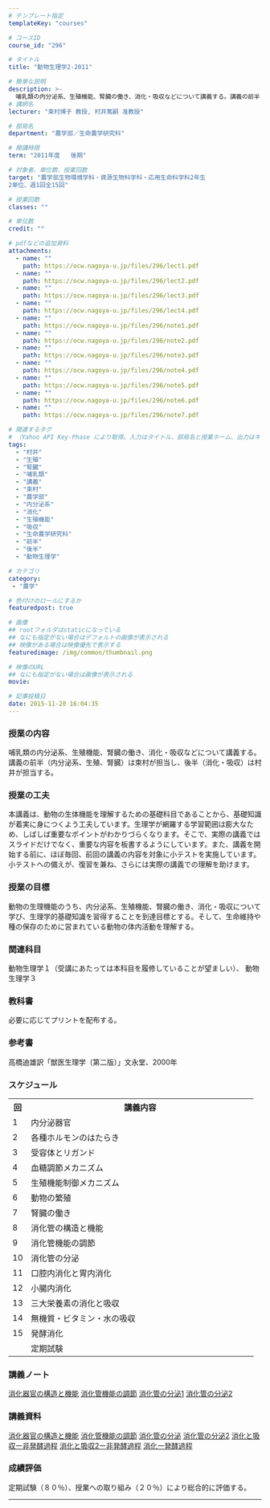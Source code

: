 ```yaml
---
# テンプレート指定
templateKey: "courses"

# コースID
course_id: "296"

# タイトル
title: "動物生理学2-2011"

# 簡単な説明
description: >-
  哺乳類の内分泌系、生殖機能、腎臓の働き、消化・吸収などについて講義する。講義の前半（内分泌系、生殖、腎臓）は束村が担当し、後半（消化・吸収）は村井が担当する。 ....
# 講師名
lecturer: "束村博子 教授, 村井篤嗣 准教授"

# 部局名
department: "農学部／生命農学研究科"

# 開講時限
term: "2011年度	後期"

# 対象者、単位数、授業回数
target: "農学部生物環境学科・資源生物科学科・応用生命科学科2年生
2単位、週1回全15回"

# 授業回数
classes: ""

# 単位数
credit: ""

# pdfなどの追加資料
attachments:
  - name: "" 
    path: https://ocw.nagoya-u.jp/files/296/lect1.pdf
  - name: "" 
    path: https://ocw.nagoya-u.jp/files/296/lect2.pdf
  - name: "" 
    path: https://ocw.nagoya-u.jp/files/296/lect3.pdf
  - name: "" 
    path: https://ocw.nagoya-u.jp/files/296/lect4.pdf
  - name: "" 
    path: https://ocw.nagoya-u.jp/files/296/note1.pdf
  - name: "" 
    path: https://ocw.nagoya-u.jp/files/296/note2.pdf
  - name: "" 
    path: https://ocw.nagoya-u.jp/files/296/note3.pdf
  - name: "" 
    path: https://ocw.nagoya-u.jp/files/296/note4.pdf
  - name: "" 
    path: https://ocw.nagoya-u.jp/files/296/note5.pdf
  - name: "" 
    path: https://ocw.nagoya-u.jp/files/296/note6.pdf
  - name: "" 
    path: https://ocw.nagoya-u.jp/files/296/note7.pdf

# 関連するタグ
# （Yahoo API Key-Phase により取得。入力はタイトル、部局名と授業ホーム、出力はキーフレーズ（tags））
tags:
  - "村井"
  - "生殖"
  - "腎臓"
  - "哺乳類"
  - "講義"
  - "束村"
  - "農学部"
  - "内分泌系"
  - "消化"
  - "生殖機能"
  - "吸収"
  - "生命農学研究科"
  - "前半"
  - "後半"
  - "動物生理学"

# カテゴリ
category:
 - "農学"

# 色付けのロールにするか
featuredpost: true

# 画像
## rootフォルダはstaticになっている
## なにも指定がない場合はデフォルトの画像が表示される
## 映像がある場合は映像優先で表示する
featuredimage: /img/common/thumbnail.png

# 映像のURL
## なにも指定がない場合は画像が表示される
movie: 

# 記事投稿日
date: 2015-11-20 16:04:35
---
```


### 授業の内容

哺乳類の内分泌系、生殖機能、腎臓の働き、消化・吸収などについて講義する。講義の前半（内分泌系、生殖、腎臓）は束村が担当し、後半（消化・吸収）は村井が担当する。


### 授業の工夫

本講義は、動物の生体機能を理解するための基礎科目であることから、基礎知識が着実に身につくよう工夫しています。生理学が網羅する学習範囲は膨大なため、しばしば重要なポイントがわかりづらくなります。そこで、実際の講義ではスライドだけでなく、重要な内容を板書するようにしています。また、講義を開始する前に、ほぼ毎回、前回の講義の内容を対象に小テストを実施しています。小テストへの備えが、復習を兼ね、さらには実際の講義での理解を助けます。





### 授業の目標

動物の生理機能のうち、内分泌系、生殖機能、腎臓の働き、消化・吸収について学び、生理学的基礎知識を習得することを到達目標とする。そして、生命維持や種の保存のために営まれている動物の体内活動を理解する。

### 関連科目

動物生理学１（受講にあたっては本科目を履修していることが望ましい）、 動物生理学３

### 教科書

必要に応じてプリントを配布する。

### 参考書

高橋迪雄訳「獣医生理学（第二版）」文永堂、2000年


<h3>スケジュール</h3>	
<table class="basic" width="455">
<tr>
<th width="20" class="center">回</th>
<th width="435" class="center">講義内容</th>
</tr>

<tr>
<td width="20" class="center">1</td>
<td width="435">内分泌器官</td>
</tr>
<tr>
<td width="20" class="center">2</td>
<td width="435">各種ホルモンのはたらき</td>
</tr>
<tr>
<td width="20" class="center">3</td>
<td width="435">受容体とリガンド</td>
</tr>
<tr>
<td width="20" class="center">4</td>
<td width="435">血糖調節メカニズム</td>
</tr>
<tr>
<td width="20" class="center">5</td>
<td width="435">生殖機能制御メカニズム</td>
</tr>
<tr>
<td width="20" class="center">6</td>
<td width="435">動物の繁殖</td>
</tr>
<tr>
<td width="20" class="center">7</td>
<td width="435">腎臓の働き</td>
</tr>
<tr>
<td width="20" class="center">8</td>
<td width="435">消化管の構造と機能</td>
</tr>
<tr>
<td width="20" class="center">9</td>
<td width="435">消化管機能の調節</td>
</tr>
<tr>
<td width="20" class="center">10</td>
<td width="435">消化管の分泌</td>
</tr>
<tr>
<td width="20" class="center">11</td>
<td width="435">口腔内消化と胃内消化</td>
</tr>
<tr>
<td width="20" class="center">12</td>
<td width="435">小腸内消化</td>
</tr>
<tr>
<td width="20" class="center">13</td>
<td width="435">三大栄養素の消化と吸収</td>
</tr>
<tr>
<td width="20" class="center">14</td>
<td width="435">無機質・ビタミン・水の吸収</td>
</tr>
<tr>
<td width="20" class="center">15</td>
<td width="435">発酵消化</td>
</tr>
<tr>
<td width="20" class="center"></td>
<td width="435">定期試験</td>
</tr>
</table>


### 講義ノート

[消化器官の構造と機能](https://ocw.nagoya-u.jp/files/296/lect1.pdf) 
[消化管機能の調節](https://ocw.nagoya-u.jp/files/296/lect2.pdf) 
[消化管の分泌1](https://ocw.nagoya-u.jp/files/296/lect3.pdf) 
[消化管の分泌2](https://ocw.nagoya-u.jp/files/296/lect4.pdf) 

### 講義資料

[消化器官の構造と機能](https://ocw.nagoya-u.jp/files/296/note1.pdf) 
[消化管機能の調節](https://ocw.nagoya-u.jp/files/296/note2.pdf) 
[消化管の分泌](https://ocw.nagoya-u.jp/files/296/note3.pdf) 
[消化管の分泌2](https://ocw.nagoya-u.jp/files/296/note4.pdf) 
[消化と吸収ー非発酵過程](https://ocw.nagoya-u.jp/files/296/note5.pdf) 
[消化と吸収2ー非発酵過程](https://ocw.nagoya-u.jp/files/296/note6.pdf) 
[消化ー発酵過程](https://ocw.nagoya-u.jp/files/296/note7.pdf) 





### 成績評価

定期試験（８０％）、授業への取り組み（２０％）により総合的に評価する。



-----
